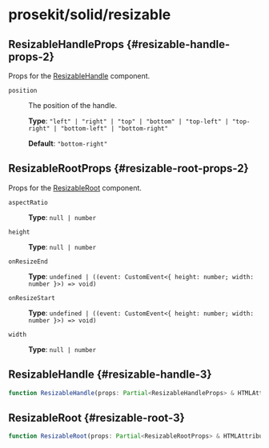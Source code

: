 # prosekit/solid/resizable

## ResizableHandleProps {#resizable-handle-props-2}

Props for the [ResizableHandle](resizable.md#resizable-handle-3) component.

<dl>

<dt>

`position`

</dt>

<dd>

The position of the handle.

**Type**: `"left" | "right" | "top" | "bottom" | "top-left" | "top-right" | "bottom-left" | "bottom-right"`

**Default**: `"bottom-right"`

</dd>

</dl>

## ResizableRootProps {#resizable-root-props-2}

Props for the [ResizableRoot](resizable.md#resizable-root-3) component.

<dl>

<dt>

`aspectRatio`

</dt>

<dd>

**Type**: `null | number`

</dd>

<dt>

`height`

</dt>

<dd>

**Type**: `null | number`

</dd>

<dt>

`onResizeEnd`

</dt>

<dd>

**Type**: `undefined | ((event: CustomEvent<{ height: number; width: number }>) => void)`

</dd>

<dt>

`onResizeStart`

</dt>

<dd>

**Type**: `undefined | ((event: CustomEvent<{ height: number; width: number }>) => void)`

</dd>

<dt>

`width`

</dt>

<dd>

**Type**: `null | number`

</dd>

</dl>

## ResizableHandle {#resizable-handle-3}

```ts
function ResizableHandle(props: Partial<ResizableHandleProps> & HTMLAttributes<ResizableHandle>): Element
```

## ResizableRoot {#resizable-root-3}

```ts
function ResizableRoot(props: Partial<ResizableRootProps> & HTMLAttributes<ResizableRoot>): Element
```
